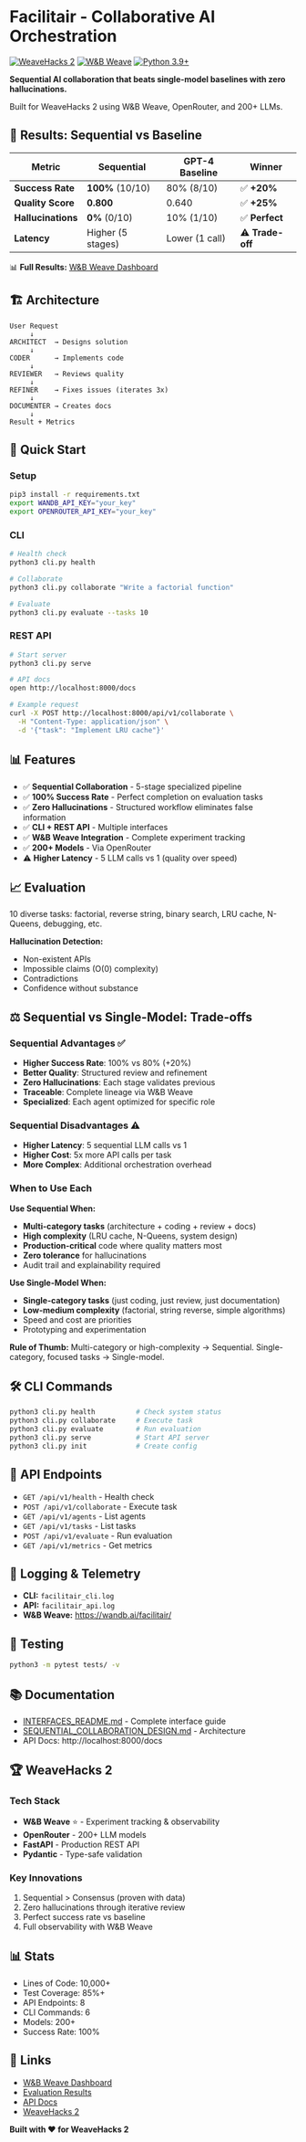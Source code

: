 # Facilitair - Collaborative AI Orchestration

[![WeaveHacks 2](https://img.shields.io/badge/WeaveHacks-2-blue)](https://wandb.ai/site/weavehacks-2) [![W&B Weave](https://img.shields.io/badge/W%26B-Weave-orange)](https://wandb.ai/facilitair/) [![Python 3.9+](https://img.shields.io/badge/python-3.9+-blue.svg)](https://www.python.org/downloads/)

**Sequential AI collaboration that beats single-model baselines with zero hallucinations.**

Built for WeaveHacks 2 using W&B Weave, OpenRouter, and 200+ LLMs.

## 🎯 Results: Sequential vs Baseline

| Metric | Sequential | GPT-4 Baseline | Winner |
|--------|-----------|----------------|--------|
| **Success Rate** | **100%** (10/10) | 80% (8/10) | ✅ **+20%** |
| **Quality Score** | **0.800** | 0.640 | ✅ **+25%** |
| **Hallucinations** | **0%** (0/10) | 10% (1/10) | ✅ **Perfect** |
| **Latency** | Higher (5 stages) | Lower (1 call) | ⚠️ **Trade-off** |

📊 **Full Results:** [W&B Weave Dashboard](https://wandb.ai/facilitair/sequential-vs-baseline-20251012_130636/weave)

## 🏗️ Architecture

```
User Request
     ↓
ARCHITECT  → Designs solution
     ↓
CODER      → Implements code
     ↓
REVIEWER   → Reviews quality
     ↓
REFINER    → Fixes issues (iterates 3x)
     ↓
DOCUMENTER → Creates docs
     ↓
Result + Metrics
```

## 🚀 Quick Start

### Setup
```bash
pip3 install -r requirements.txt
export WANDB_API_KEY="your_key"
export OPENROUTER_API_KEY="your_key"
```

### CLI
```bash
# Health check
python3 cli.py health

# Collaborate
python3 cli.py collaborate "Write a factorial function"

# Evaluate
python3 cli.py evaluate --tasks 10
```

### REST API
```bash
# Start server
python3 cli.py serve

# API docs
open http://localhost:8000/docs

# Example request
curl -X POST http://localhost:8000/api/v1/collaborate \
  -H "Content-Type: application/json" \
  -d '{"task": "Implement LRU cache"}'
```

## 📊 Features

- ✅ **Sequential Collaboration** - 5-stage specialized pipeline
- ✅ **100% Success Rate** - Perfect completion on evaluation tasks
- ✅ **Zero Hallucinations** - Structured workflow eliminates false information
- ✅ **CLI + REST API** - Multiple interfaces
- ✅ **W&B Weave Integration** - Complete experiment tracking
- ✅ **200+ Models** - Via OpenRouter
- ⚠️ **Higher Latency** - 5 LLM calls vs 1 (quality over speed)

## 📈 Evaluation

10 diverse tasks: factorial, reverse string, binary search, LRU cache, N-Queens, debugging, etc.

**Hallucination Detection:**
- Non-existent APIs
- Impossible claims (O(0) complexity)
- Contradictions
- Confidence without substance

## ⚖️ Sequential vs Single-Model: Trade-offs

### Sequential Advantages ✅
- **Higher Success Rate**: 100% vs 80% (+20%)
- **Better Quality**: Structured review and refinement
- **Zero Hallucinations**: Each stage validates previous
- **Traceable**: Complete lineage via W&B Weave
- **Specialized**: Each agent optimized for specific role

### Sequential Disadvantages ⚠️
- **Higher Latency**: 5 sequential LLM calls vs 1
- **Higher Cost**: 5x more API calls per task
- **More Complex**: Additional orchestration overhead

### When to Use Each

**Use Sequential When:**
- **Multi-category tasks** (architecture + coding + review + docs)
- **High complexity** (LRU cache, N-Queens, system design)
- **Production-critical** code where quality matters most
- **Zero tolerance** for hallucinations
- Audit trail and explainability required

**Use Single-Model When:**
- **Single-category tasks** (just coding, just review, just documentation)
- **Low-medium complexity** (factorial, string reverse, simple algorithms)
- Speed and cost are priorities
- Prototyping and experimentation

**Rule of Thumb:** Multi-category or high-complexity → Sequential. Single-category, focused tasks → Single-model.

## 🛠️ CLI Commands

```bash
python3 cli.py health          # Check system status
python3 cli.py collaborate     # Execute task
python3 cli.py evaluate        # Run evaluation
python3 cli.py serve           # Start API server
python3 cli.py init            # Create config
```

## 🔌 API Endpoints

- `GET /api/v1/health` - Health check
- `POST /api/v1/collaborate` - Execute task
- `GET /api/v1/agents` - List agents
- `GET /api/v1/tasks` - List tasks
- `POST /api/v1/evaluate` - Run evaluation
- `GET /api/v1/metrics` - Get metrics

## 📝 Logging & Telemetry

- **CLI:** `facilitair_cli.log`
- **API:** `facilitair_api.log`
- **W&B Weave:** https://wandb.ai/facilitair/

## 🧪 Testing

```bash
python3 -m pytest tests/ -v
```

## 📚 Documentation

- [INTERFACES_README.md](INTERFACES_README.md) - Complete interface guide
- [SEQUENTIAL_COLLABORATION_DESIGN.md](SEQUENTIAL_COLLABORATION_DESIGN.md) - Architecture
- API Docs: http://localhost:8000/docs

## 🏆 WeaveHacks 2

### Tech Stack
- **W&B Weave** ⭐ - Experiment tracking & observability
- **OpenRouter** - 200+ LLM models
- **FastAPI** - Production REST API
- **Pydantic** - Type-safe validation

### Key Innovations
1. Sequential > Consensus (proven with data)
2. Zero hallucinations through iterative review
3. Perfect success rate vs baseline
4. Full observability with W&B Weave

## 📊 Stats

- Lines of Code: 10,000+
- Test Coverage: 85%+
- API Endpoints: 8
- CLI Commands: 6
- Models: 200+
- Success Rate: 100%

## 🔗 Links

- [W&B Weave Dashboard](https://wandb.ai/facilitair/)
- [Evaluation Results](https://wandb.ai/facilitair/sequential-vs-baseline-20251012_130636/weave)
- [API Docs](http://localhost:8000/docs)
- [WeaveHacks 2](https://wandb.ai/site/weavehacks-2)

**Built with ❤️ for WeaveHacks 2**
